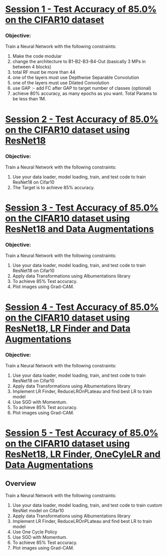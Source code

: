 # [Session 1 - Test Accuracy of **85.0%** on the **CIFAR10** dataset](Session1/README.md)

###	Objective:
Train a Neural Network with the following constraints:

1. Make the code modular
2. change the architecture to B1-B2-B3-B4-Out (basically 3 MPs in between 4 blocks)
3. total RF must be more than 44
4. one of the layers must use Depthwise Separable Convolution
5. one of the layers must use Dilated Convolution
6. use GAP :- add FC after GAP to target number of classes (optional)
7. achieve 80% accuracy, as many epochs as you want. Total Params to be less than 1M.


# [Session 2 - Test Accuracy of **85.0%** on the **CIFAR10** dataset using ResNet18](Session2/README.md)

###	Objective:
Train a Neural Network with the following constraints:

1. Use your data loader, model loading, train, and test code to train ResNet18 on Cifar10
2. The Target is to achieve 85% accuracy.


# [Session 3 - Test Accuracy of **85.0%** on the **CIFAR10** dataset using ResNet18 and **Data Augmentations**](Session3/README.md)

###	Objective:
Train a Neural Network with the following constraints:

1. Use your data loader, model loading, train, and test code to train ResNet18 on Cifar10
2. Apply data Transformations using Albumentations library
3. To achieve 85% Test accuracy.
4. Plot images using Grad-CAM.


# [Session 4 - Test Accuracy of **85.0%** on the **CIFAR10** dataset using **ResNet18**, **LR Finder** and **Data Augmentations**](Session4/README.md)

###	Objective:
Train a Neural Network with the following constraints:

1. Use your data loader, model loading, train, and test code to train ResNet18 on Cifar10
2. Apply data Transformations using Albumentations library
3. Implement LR Finder, ReduceLROnPLateau and find best LR to train model
4. Use SGD with Momentum.
5. To achieve 85% Test accuracy.
6. Plot images using Grad-CAM.



# [Session 5 - Test Accuracy of **85.0%** on the **CIFAR10** dataset using **ResNet18**, **LR Finder**, **OneCyleLR** and **Data Augmentations**](Session5/README.md)

## Overview
Train a Neural Network with the following constraints:

1. Use your data loader, model loading, train, and test code to train custom ResNet model on Cifar10
2. Apply data Transformations using Albumentations library
3. Implement LR Finder, ReduceLROnPLateau and find best LR to train model
4. Use One Cycle Policy
5. Use SGD with Momentum.
6. To achieve 85% Test accuracy.
7. Plot images using Grad-CAM.